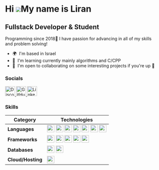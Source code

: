 Hi ![](https://user-images.githubusercontent.com/18350557/176309783-0785949b-9127-417c-8b55-ab5a4333674e.gif)My name is Liran
=============================================================================================================================

Fullstack Developer & Student
-----------------------

Programming since 2018👴 I have passion for advancing in all of my skills and problem solving!

* 🌍  I'm based in Israel
* 🧠  I'm learning currently mainly algorithms and C/CPP
* 🤝  I'm open to collaborating on some interesting projects if you're up 🤫

### Socials

<p align="left">
  <a href="https://discord.com/users/liranbar" target="_blank" rel="noreferrer">
    <img src="https://raw.githubusercontent.com/danielcranney/readme-generator/main/public/icons/socials/discord.svg" width="32" height="32" alt="Discord" />
  </a>
  <a href="https://www.github.com/LiranBratk" target="_blank" rel="noreferrer">
    <img src="https://raw.githubusercontent.com/danielcranney/readme-generator/main/public/icons/socials/github.svg" width="32" height="32" alt="GitHub" />
  </a>
  <a href="https://www.linkedin.com/in/liran-bratkov-5b13b3198/" target="_blank" rel="noreferrer">
    <img src="https://raw.githubusercontent.com/danielcranney/readme-generator/main/public/icons/socials/linkedin.svg" width="32" height="32" alt="LinkedIn" />
  </a>
</p>


### Skills

| Category      | Technologies                                                                                             |
|---------------|----------------------------------------------------------------------------------------------------------|
| **Languages** | <img src="https://raw.githubusercontent.com/danielcranney/readme-generator/main/public/icons/skills/javascript-colored.svg" width="24" height="24" /> <img src="https://raw.githubusercontent.com/danielcranney/readme-generator/main/public/icons/skills/typescript-colored.svg" width="24" height="24" /> <img src="https://raw.githubusercontent.com/danielcranney/readme-generator/main/public/icons/skills/python-colored.svg" width="24" height="24" /> <img src="https://raw.githubusercontent.com/danielcranney/readme-generator/main/public/icons/skills/csharp-colored.svg" width="24" height="24" /> <img src="https://raw.githubusercontent.com/danielcranney/readme-generator/main/public/icons/skills/dart-colored.svg" width="24" height="24" /> <img src="https://raw.githubusercontent.com/danielcranney/readme-generator/main/public/icons/skills/html5-colored.svg" width="24" height="24" /> <img src="https://raw.githubusercontent.com/danielcranney/readme-generator/main/public/icons/skills/css3-colored.svg" width="24" height="24" /> |
| **Frameworks** | <img src="https://raw.githubusercontent.com/danielcranney/readme-generator/main/public/icons/skills/react-colored.svg" width="24" height="24" /> <img src="https://raw.githubusercontent.com/danielcranney/readme-generator/main/public/icons/skills/nodejs-colored.svg" width="24" height="24" /> <img src="https://raw.githubusercontent.com/danielcranney/readme-generator/main/public/icons/skills/express-colored.svg" width="24" height="24" /> <img src="https://raw.githubusercontent.com/danielcranney/readme-generator/main/public/icons/skills/dot-net-colored.svg" width="24" height="24" /> <img src="https://raw.githubusercontent.com/danielcranney/readme-generator/main/public/icons/skills/flutter-colored.svg" width="24" height="24" /> |
| **Databases** | <img src="https://raw.githubusercontent.com/danielcranney/readme-generator/main/public/icons/skills/mysql-colored.svg" width="24" height="24" /> <img src="https://raw.githubusercontent.com/danielcranney/readme-generator/main/public/icons/skills/firebase-colored.svg" width="24" height="24" /> |
| **Cloud/Hosting** | <img src="https://raw.githubusercontent.com/danielcranney/readme-generator/main/public/icons/skills/heroku-colored.svg" width="24" height="24" /> |
